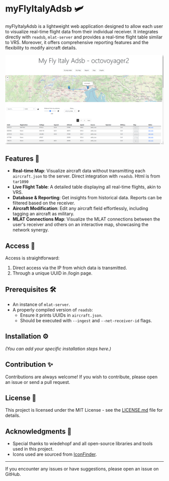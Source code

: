 # myFlyItalyAdsb 🛩️

myFlyItalyAdsb is a lightweight web application designed to allow each user to visualize real-time flight data from their individual receiver. It integrates directly with `readsb`, `mlat-server` and provides a real-time flight table similar to VRS. Moreover, it offers comprehensive reporting features and the flexibility to modify aircraft details.

![Screenshot of the application](index_screenshot.png)

## Features 🌟

- **Real-time Map**: Visualize aircraft data without transmitting each `aircraft.json` to the server. Direct integration with `readsb`. Html is from `tar1090`
- **Live Flight Table**: A detailed table displaying all real-time flights, akin to VRS.
- **Database & Reporting**: Get insights from historical data. Reports can be filtered based on the receiver.
- **Aircraft Modification**: Edit any aircraft field effortlessly, including tagging an aircraft as military.
- **MLAT Connections Map**: Visualize the MLAT connections between the user's receiver and others on an interactive map, showcasing the network synergy.

## Access 🚪

Access is straightforward:
1. Direct access via the IP from which data is transmitted.
2. Through a unique UUID in /login page.

## Prerequisites 🛠️

- An instance of `mlat-server`.
- A properly compiled version of `readsb`:
  - Ensure it prints UUIDs in `aircraft.json`.
  - Should be executed with `--ingest` and `--net-receiver-id` flags.

## Installation ⚙️

_(You can add your specific installation steps here.)_

## Contribution ✨

Contributions are always welcome! If you wish to contribute, please open an issue or send a pull request.

## License 📄

This project is licensed under the MIT License - see the [LICENSE.md](LICENSE.md) file for details.

## Acknowledgments 👏

- Special thanks to wiedehopf and all open-source libraries and tools used in this project.
- Icons used are sourced from [IconFinder](https://www.iconfinder.com/).

---

If you encounter any issues or have suggestions, please open an issue on GitHub.
